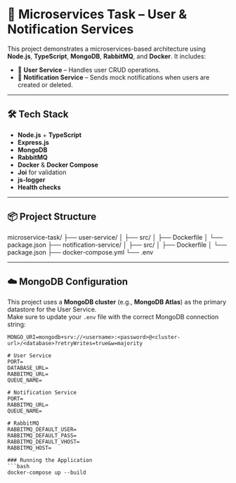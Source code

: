 # 🧩 Microservices Task – User & Notification Services

This project demonstrates a microservices-based architecture using **Node.js**, **TypeScript**, **MongoDB**, **RabbitMQ**, and **Docker**. It includes:

- 🧑 **User Service** – Handles user CRUD operations.
- 🔔 **Notification Service** – Sends mock notifications when users are created or deleted.

---

## 🛠 Tech Stack

- **Node.js** + **TypeScript**
- **Express.js**
- **MongoDB**
- **RabbitMQ**
- **Docker** & **Docker Compose**
- **Joi** for validation
- **js-logger**
- **Health checks**

---

## 📦 Project Structure

microservice-task/
├── user-service/
│ ├── src/
│ ├── Dockerfile
│ └── package.json
├── notification-service/
│ ├── src/
│ ├── Dockerfile
│ └── package.json
├── docker-compose.yml
└── .env


---

## ☁️ MongoDB Configuration

This project uses a **MongoDB cluster** (e.g., **MongoDB Atlas**) as the primary datastore for the User Service.  
Make sure to update your `.env` file with the correct MongoDB connection string:
```env
MONGO_URI=mongodb+srv://<username>:<password>@<cluster-url>/<database>?retryWrites=true&w=majority

# User Service
PORT=
DATABASE_URL=
RABBITMQ_URL=
QUEUE_NAME=

# Notification Service
PORT=
RABBITMQ_URL=
QUEUE_NAME=

# RabbitMQ
RABBITMQ_DEFAULT_USER=
RABBITMQ_DEFAULT_PASS=
RABBITMQ_DEFAULT_VHOST=
RABBITMQ_HOST=

### Running the Application
```bash
docker-compose up --build
